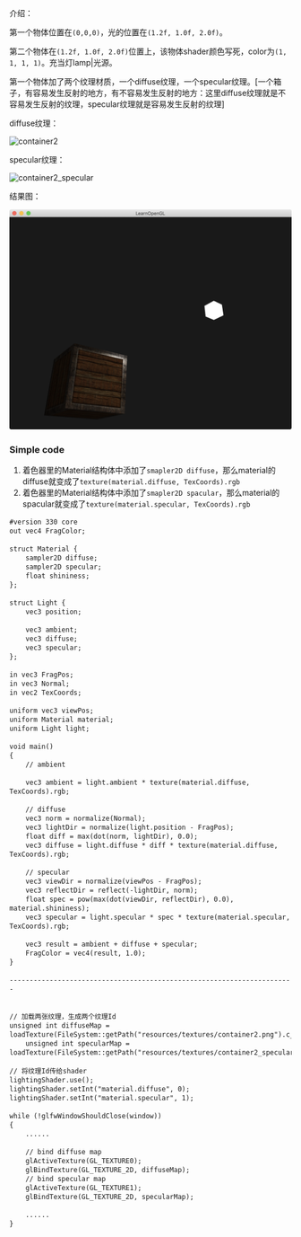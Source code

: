 介绍：

第一个物体位置在`(0,0,0)`，光的位置在`(1.2f, 1.0f, 2.0f)`。

第二个物体在`(1.2f, 1.0f, 2.0f)`位置上，该物体shader颜色写死，color为`(1, 1, 1, 1)`。充当灯lamp|光源。

第一个物体加了两个纹理材质，一个diffuse纹理，一个specular纹理。[一个箱子，有容易发生反射的地方，有不容易发生反射的地方：这里diffuse纹理就是不容易发生反射的纹理，specular纹理就是容易发生反射的纹理]

diffuse纹理：

![container2](../../../resources/textures/container2.png)

specular纹理：

![container2_specular](../../../resources/textures/container2_specular.png)

结果图：

![image-20190222162307025](result.jpg)



### Simple code

1. 着色器里的Material结构体中添加了`smapler2D diffuse`，那么material的diffuse就变成了`texture(material.diffuse, TexCoords).rgb`
2. 着色器里的Material结构体中添加了`smapler2D spacular`，那么material的spacular就变成了`texture(material.specular, TexCoords).rgb`

```
#version 330 core
out vec4 FragColor;

struct Material {
    sampler2D diffuse;
    sampler2D specular;    
    float shininess;
}; 

struct Light {
    vec3 position;

    vec3 ambient;
    vec3 diffuse;
    vec3 specular;
};

in vec3 FragPos;  
in vec3 Normal;  
in vec2 TexCoords;
  
uniform vec3 viewPos;
uniform Material material;
uniform Light light;

void main()
{
    // ambient
    
    vec3 ambient = light.ambient * texture(material.diffuse, TexCoords).rgb;
  	
    // diffuse 
    vec3 norm = normalize(Normal);
    vec3 lightDir = normalize(light.position - FragPos);
    float diff = max(dot(norm, lightDir), 0.0);
    vec3 diffuse = light.diffuse * diff * texture(material.diffuse, TexCoords).rgb;  
    
    // specular
    vec3 viewDir = normalize(viewPos - FragPos);
    vec3 reflectDir = reflect(-lightDir, norm);  
    float spec = pow(max(dot(viewDir, reflectDir), 0.0), material.shininess);
    vec3 specular = light.specular * spec * texture(material.specular, TexCoords).rgb;  
        
    vec3 result = ambient + diffuse + specular;
    FragColor = vec4(result, 1.0);
} 

-----------------------------------------------------------------------


// 加载两张纹理，生成两个纹理Id
unsigned int diffuseMap = loadTexture(FileSystem::getPath("resources/textures/container2.png").c_str());
    unsigned int specularMap = loadTexture(FileSystem::getPath("resources/textures/container2_specular.png").c_str());

// 将纹理Id传给shader
lightingShader.use();
lightingShader.setInt("material.diffuse", 0);
lightingShader.setInt("material.specular", 1);

while (!glfwWindowShouldClose(window))
{
	......
	
	// bind diffuse map
    glActiveTexture(GL_TEXTURE0);
    glBindTexture(GL_TEXTURE_2D, diffuseMap);
    // bind specular map
    glActiveTexture(GL_TEXTURE1);
    glBindTexture(GL_TEXTURE_2D, specularMap);
    
    ......
}
```

